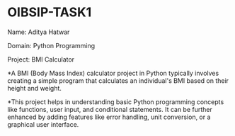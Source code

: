 # OIBSIP-TASK1

Name: Aditya Hatwar

Domain: Python Programming

Project: BMI Calculator

*A BMI (Body Mass Index) calculator project in Python typically involves creating a simple program that calculates an individual's BMI based on their height and weight.

*This project helps in understanding basic Python programming concepts like functions, user input, and conditional statements. It can be further enhanced by adding features like error handling, unit conversion, or a graphical user interface.
